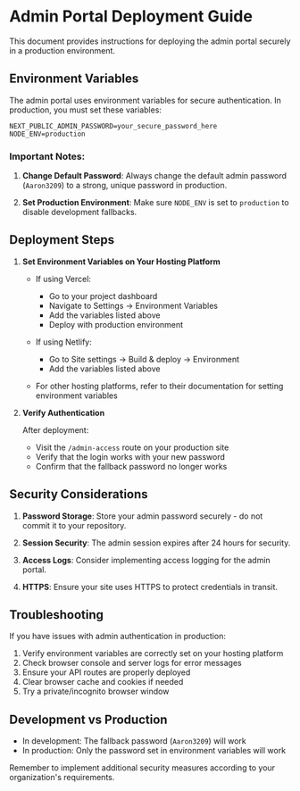 # Admin Portal Deployment Guide

This document provides instructions for deploying the admin portal securely in a production environment.

## Environment Variables

The admin portal uses environment variables for secure authentication. In production, you must set these variables:

```
NEXT_PUBLIC_ADMIN_PASSWORD=your_secure_password_here
NODE_ENV=production
```

### Important Notes:

1. **Change Default Password**: Always change the default admin password (`Aaron3209`) to a strong, unique password in production.

2. **Set Production Environment**: Make sure `NODE_ENV` is set to `production` to disable development fallbacks.

## Deployment Steps

1. **Set Environment Variables on Your Hosting Platform**

   - If using Vercel:
     - Go to your project dashboard
     - Navigate to Settings → Environment Variables
     - Add the variables listed above
     - Deploy with production environment

   - If using Netlify:
     - Go to Site settings → Build & deploy → Environment
     - Add the variables listed above

   - For other hosting platforms, refer to their documentation for setting environment variables

2. **Verify Authentication**

   After deployment:
   
   - Visit the `/admin-access` route on your production site
   - Verify that the login works with your new password
   - Confirm that the fallback password no longer works

## Security Considerations

1. **Password Storage**: Store your admin password securely - do not commit it to your repository.

2. **Session Security**: The admin session expires after 24 hours for security.

3. **Access Logs**: Consider implementing access logging for the admin portal.

4. **HTTPS**: Ensure your site uses HTTPS to protect credentials in transit.

## Troubleshooting

If you have issues with admin authentication in production:

1. Verify environment variables are correctly set on your hosting platform
2. Check browser console and server logs for error messages
3. Ensure your API routes are properly deployed
4. Clear browser cache and cookies if needed
5. Try a private/incognito browser window

## Development vs Production

- In development: The fallback password (`Aaron3209`) will work
- In production: Only the password set in environment variables will work

Remember to implement additional security measures according to your organization's requirements. 